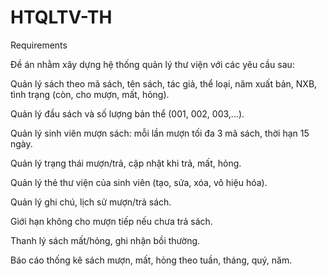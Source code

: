 # HTQLTV-TH
Requirements

Đề án nhằm xây dựng hệ thống quản lý thư viện với các yêu cầu sau:

Quản lý sách theo mã sách, tên sách, tác giả, thể loại, năm xuất bản, NXB, tình trạng (còn, cho mượn, mất, hỏng).

Quản lý đầu sách và số lượng bản thể (001, 002, 003,...).

Quản lý sinh viên mượn sách: mỗi lần mượn tối đa 3 mã sách, thời hạn 15 ngày.

Quản lý trạng thái mượn/trả, cập nhật khi trả, mất, hỏng.

Quản lý thẻ thư viện của sinh viên (tạo, sửa, xóa, vô hiệu hóa).

Quản lý ghi chú, lịch sử mượn/trả sách.

Giới hạn không cho mượn tiếp nếu chưa trả sách.

Thanh lý sách mất/hỏng, ghi nhận bồi thường.

Báo cáo thống kê sách mượn, mất, hỏng theo tuần, tháng, quý, năm.
